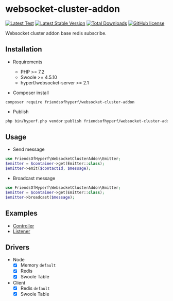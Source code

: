 # websocket-cluster-addon

[![Latest Test](https://github.com/friendsofhyperf/websocket-cluster-addon/workflows/tests/badge.svg)](https://github.com/friendsofhyperf/websocket-cluster-addon/actions)
[![Latest Stable Version](https://poser.pugx.org/friendsofhyperf/websocket-cluster-addon/version.png)](https://packagist.org/packages/friendsofhyperf/websocket-cluster-addon)
[![Total Downloads](https://poser.pugx.org/friendsofhyperf/websocket-cluster-addon/d/total.png)](https://packagist.org/packages/friendsofhyperf/websocket-cluster-addon)
[![GitHub license](https://img.shields.io/github/license/friendsofhyperf/websocket-cluster-addon)](https://github.com/friendsofhyperf/websocket-cluster-addon)

Websocket cluster addon base redis subscribe.

## Installation

- Requirements

  - PHP >= 7.2
  - Swoole >= 4.5.10
  - hyperf/websocket-server >= 2.1

- Composer install

~~~base
composer require friendsofhyperf/websocket-cluster-addon
~~~

- Publish

~~~bash
php bin/hyperf.php vendor:publish friendsofhyperf/websocket-cluster-addon
~~~

## Usage

- Send message

~~~php
use FriendsOfHyperf\WebsocketClusterAddon\Emitter;
$emitter = $container->get(Emitter::class);
$emitter->emit($contactId, $message);
~~~

- Broadcast message

~~~php
use FriendsOfHyperf\WebsocketClusterAddon\Emitter;
$emitter = $container->get(Emitter::class);
$emitter->broadcast($message);
~~~

## Examples

- [Controller](examples/Controller/WebSocketController.php)
- [Listener](examples/Listener/StatusChangedListener.php)

## Drivers

- Node
  - [x] Memory `default`
  - [x] Redis
  - [x] Swoole Table

- Client
  - [x] Redis `default`
  - [x] Swoole Table
